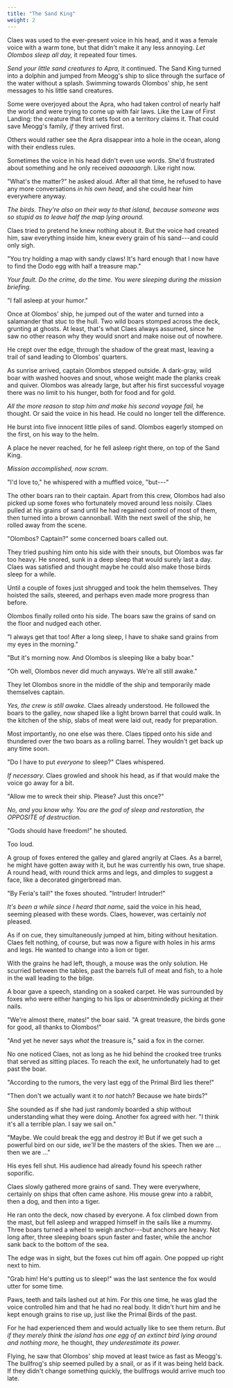```yaml
---
title: "The Sand King"
weight: 2
---
```


Claes was used to the ever-present voice in his head, and it was a female voice with a warm tone, but that didn't make it any less annoying. _Let Olombos sleep all day,_ it repeated four times.

_Send your little sand creatures to Apra,_ it continued. The Sand King turned into a dolphin and jumped from Meogg's ship to slice through the surface of the water without a splash. Swimming towards Olombos' ship, he sent messages to his little sand creatures.

Some were overjoyed about the Apra, who had taken control of nearly half the world and were trying to come up with fair laws. Like the Law of First Landing: the creature that first sets foot on a territory claims it. That could save Meogg's family, _if_ they arrived first.

Others would rather see the Apra disappear into a hole in the ocean, along with their endless rules.

Sometimes the voice in his head didn't even use words. She'd frustrated about something and he only received _aaaaaargh_. Like right now.

"What's the matter?" he asked aloud. After all that time, he refused to have any more conversations _in his own head_, and she could hear him everywhere anyway.

_The birds. They're also on their way to that island, because someone was so stupid as to leave half the map lying around._

Claes tried to pretend he knew nothing about it. But the voice had created him, saw everything inside him, knew every grain of his sand---and could only sigh.

"You try holding a map with sandy claws! It's hard enough that I now have to find the Dodo egg with half a treasure map."

_Your fault. Do the crime, do the time. You were sleeping during the mission briefing._

"I fall asleep at your humor."

Once at Olombos' ship, he jumped out of the water and turned into a salamander that stuc to the hull. Two wild boars stomped across the deck, grunting at ghosts. At least, that's what Claes always assumed, since he saw no other reason why they would snort and make noise out of nowhere.

He crept over the edge, through the shadow of the great mast, leaving a trail of sand leading to Olombos' quarters. 

As sunrise arrived, captain Olombos stepped outside. A dark-gray, wild boar with washed hooves and snout, whose weight made the planks creak and quiver. Olombos was already large, but after his first successful voyage there was no limit to his hunger, both for food and for gold.

_All the more reason to stop him and make his second voyage fail,_ he thought. Or said the voice in his head. He could no longer tell the difference.

He burst into five innocent little piles of sand. Olombos eagerly stomped on the first, on his way to the helm.

A place he never reached, for he fell asleep right there, on top of the Sand King.

_Mission accomplished, now scram._

"I'd love to," he whispered with a muffled voice, "but---"

The other boars ran to their captain. Apart from this crew, Olombos had also picked up some foxes who fortunately moved around less noisily. Claes pulled at his grains of sand until he had regained control of most of them, then turned into a brown cannonball. With the next swell of the ship, he rolled away from the scene.

"Olombos? Captain?" some concerned boars called out. 

They tried pushing him onto his side with their snouts, but Olombos was far too heavy. He snored, sunk in a deep sleep that would surely last a day. Claes was satisfied and thought maybe he could also make those birds sleep for a while.

Until a couple of foxes just shrugged and took the helm themselves. They hoisted the sails, steered, and perhaps even made more progress than before.

Olombos finally rolled onto his side. The boars saw the grains of sand on the floor and nudged each other.

"I always get that too! After a long sleep, I have to shake sand grains from my eyes in the morning."

"But it's morning now. And Olombos is sleeping like a baby boar."

"Oh well, Olombos never did much anyways. We're all still awake." 

They let Olombos snore in the middle of the ship and temporarily made themselves captain.

_Yes, the crew is still awake._ Claes already understood. He followed the boars to the galley, now shaped like a light brown barrel that could walk. In the kitchen of the ship, slabs of meat were laid out, ready for preparation. 

Most importantly, no one else was there. Claes tipped onto his side and thundered over the two boars as a rolling barrel. They wouldn't get back up any time soon.

"Do I have to put _everyone_ to sleep?" Claes whispered.

_If necessary._ Claes growled and shook his head, as if that would make the voice go away for a bit. 

"Allow me to wreck their ship. Please? Just this once?"

_No, and you know why. You are the god of sleep and restoration, the OPPOSITE of destruction._

"Gods should have freedom!" he shouted. 

Too loud. 

A group of foxes entered the galley and glared angrily at Claes. As a barrel, he might have gotten away with it, but he was currently his own, true shape. A round head, with round thick arms and legs, and dimples to suggest a face, like a decorated gingerbread man.

"By Feria's tail!" the foxes shouted. "Intruder! Intruder!"

_It's been a while since I heard that name,_ said the voice in his head, seeming pleased with these words. Claes, however, was certainly _not_ pleased.

As if on cue, they simultaneously jumped at him, biting without hesitation. Claes felt nothing, of course, but was now a figure with holes in his arms and legs. He wanted to change into a lion or tiger. 

With the grains he had left, though, a mouse was the only solution. He scurried between the tables, past the barrels full of meat and fish, to a hole in the wall leading to the bilge.

A boar gave a speech, standing on a soaked carpet. He was surrounded by foxes who were either hanging to his lips or absentmindedly picking at their nails.

"We're almost there, mates!" the boar said. "A great treasure, the birds gone for good, all thanks to Olombos!"

"And yet he never says _what_ the treasure is," said a fox in the corner. 

No one noticed Claes, not as long as he hid behind the crooked tree trunks that served as sitting places. To reach the exit, he unfortunately had to get past the boar.

"According to the rumors, the very last egg of the Primal Bird lies there!"

"Then don't we actually want it to _not_ hatch? Because we hate birds?"

She sounded as if she had just randomly boarded a ship without understanding what they were doing. Another fox agreed with her. "I think it's all a terrible plan. I say we sail on."

"Maybe. We could break the egg and destroy it! But if we get such a powerful bird on our side, _we'll_ be the masters of the skies. Then we are ... then we are ..." 

His eyes fell shut. His audience had already found his speech rather soporific.

Claes slowly gathered more grains of sand. They were everywhere, certainly on ships that often came ashore. His mouse grew into a rabbit, then a dog, and then into a tiger.

He ran onto the deck, now chased by everyone. A fox climbed down from the mast, but fell asleep and wrapped himself in the sails like a mummy. Three boars turned a wheel to weigh anchor---but anchors are heavy. Not long after, three sleeping boars spun faster and faster, while the anchor sank back to the bottom of the sea.

The edge was in sight, but the foxes cut him off again. One popped up right next to him. 

"Grab him! He's putting us to sleep!" was the last sentence the fox would utter for some time.

Paws, teeth and tails lashed out at him. For this one time, he was glad the voice controlled him and that he had no real body. It didn't hurt him and he kept enough grains to rise up, just like the Primal Birds of the past.

For he had experienced them and would actually like to see them return. _But if they merely think the island has one egg of an extinct bird lying around and nothing more,_ he thought, _they underestimate its power._

Flying, he saw that Olombos' ship moved at least twice as fast as Meogg's. The bullfrog's ship seemed pulled by a snail, or as if it was being held back. If they didn't change something quickly, the bullfrogs would arrive much too late.
